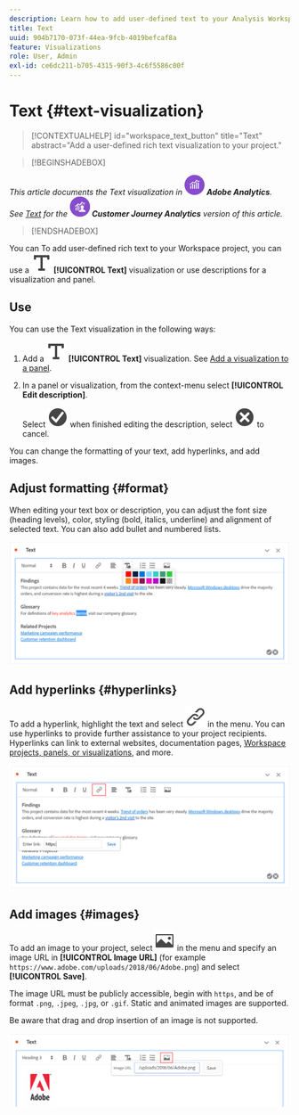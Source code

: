 ```yaml
---
description: Learn how to add user-defined text to your Analysis Workspace project.
title: Text
uuid: 904b7170-073f-44ea-9fcb-4019befcaf8a
feature: Visualizations
role: User, Admin
exl-id: ce6dc211-b705-4315-90f3-4c6f5586c00f
---
```

# Text {#text-visualization}

>[!CONTEXTUALHELP]
>id="workspace_text_button"
>title="Text"
>abstract="Add a user-defined rich text visualization to your project."

<!-- markdownlint-enable MD034 -->

>[!BEGINSHADEBOX]

_This article documents the Text visualization in_ ![AdobeAnalytics](/help/assets/icons/AdobeAnalytics.svg) _**Adobe Analytics**._<br/>_See [Text](https://experienceleague.adobe.com/en/docs/analytics-platform/using/cja-workspace/visualizations/text)  for the_ ![CustomerJourneyAnalytics](/help/assets/icons/CustomerJourneyAnalytics.svg) _**Customer Journey Analytics** version of this article._

>[!ENDSHADEBOX]

You can
To add user-defined rich text to your Workspace project, you can use a ![Text](/help/assets/icons/Text.svg) **[!UICONTROL Text]** visualization or use descriptions for a visualization and panel. 

## Use

You can use the Text visualization in the following ways:

1. Add a ![Text](/help/assets/icons/Text.svg) **[!UICONTROL Text]** visualization. See [Add a visualization to a panel](freeform-analysis-visualizations.md#add-visualizations-to-a-panel).

1. In a panel or visualization, from the context-menu select **[!UICONTROL Edit description]**. 
   
   Select ![CheckmarkCircle](/help/assets/icons/CheckmarkCircle.svg) when finished editing the description, select ![CloseCircle](/help/assets/icons/CloseCircle.svg) to cancel.

You can change the formatting of your text, add hyperlinks, and add images.

## Adjust formatting {#format}

When editing your text box or description, you can adjust the font size (heading levels), color, styling (bold, italics, underline) and alignment of selected text. You can also add bullet and numbered lists.

![Text options for a Workspace project highlighting the text color palette.](assets/format.png)

## Add hyperlinks {#hyperlinks}

To add a hyperlink, highlight the text and select ![Link](/help/assets/icons/Link.svg) in the menu. You can use hyperlinks to provide further assistance to your project recipients. Hyperlinks can link to external websites, documentation pages, [Workspace projects, panels, or visualizations](/help/analyze/analysis-workspace/curate-share/shareable-links.md), and more.

![Text options with the link icon highlighted.](assets/hyperlink.png)

## Add images {#images}

To add an image to your project, select ![Image](/help/assets/icons/Image.svg) in the menu and specify an image URL in **[!UICONTROL Image URL]** (for example `https://www.adobe.com/uploads/2018/06/Adobe.png`) and select **[!UICONTROL Save]**. 

The image URL must be publicly accessible, begin with `https`, and be of format `.png`, `.jpeg`, `.jpg`, or `.gif`. Static and animated images are supported. 

Be aware that drag and drop insertion of an image is not supported.

![Text options with the image icon selected.](assets/image.png)
